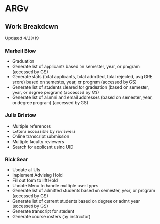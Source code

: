 # ARGv

## Work Breakdown
Updated 4/29/19
### Markeil Blow
- Graduation
- Generate list of applicants based on semester, year, or program (accessed by GS)
- Generate stats (total applicants, total admitted, total rejected, avg GRE score) based on semester, year, or program (accessed by GS)
- Generate list of students cleared for graduation (based on semester, year, or degree program) (accessed by GS)
- Generate list of alumni and email addresses (based on semester, year, or degree program) (accessed by GS)

### Julia Bristow
- Multiple references
- Letters accessible by reviewers
- Online transcript submission
- Multiple faculty reviewers
- Search for applicant using UID

### Rick Sear
- Update all UIs
- Implement Advising Hold
- Fill out form to lift Hold
- Update Menu to handle multiple user types
- Generate list of admitted students based on semester, year, or program (accessed by GS)
- Generate list of current students based on degree or admit year (accessed by GS)
- Generate transcript for student
- Generate course rosters (by instructor)